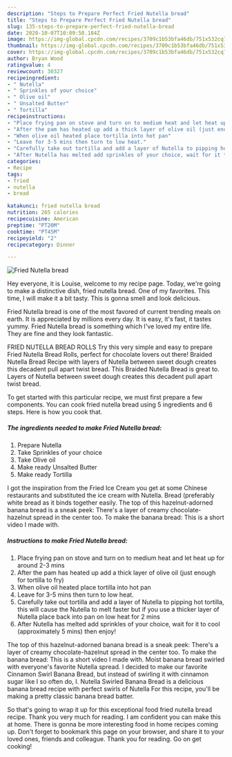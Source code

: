 ```yaml
---
description: "Steps to Prepare Perfect Fried Nutella bread"
title: "Steps to Prepare Perfect Fried Nutella bread"
slug: 135-steps-to-prepare-perfect-fried-nutella-bread
date: 2020-10-07T10:09:50.184Z
image: https://img-global.cpcdn.com/recipes/3709c1b53bfa46db/751x532cq70/fried-nutella-bread-recipe-main-photo.jpg
thumbnail: https://img-global.cpcdn.com/recipes/3709c1b53bfa46db/751x532cq70/fried-nutella-bread-recipe-main-photo.jpg
cover: https://img-global.cpcdn.com/recipes/3709c1b53bfa46db/751x532cq70/fried-nutella-bread-recipe-main-photo.jpg
author: Bryan Wood
ratingvalue: 4
reviewcount: 30327
recipeingredient:
- " Nutella"
- " Sprinkles of your choice"
- " Olive oil"
- " Unsalted Butter"
- " Tortilla"
recipeinstructions:
- "Place frying pan on stove and turn on to medium heat and let heat up for around 2-3 mins"
- "After the pam has heated up add a thick layer of olive oil (just enough for tortilla to fry)"
- "When olive oil heated place tortilla into hot pan"
- "Leave for 3-5 mins then turn to low heat."
- "Carefully take out tortilla and add a layer of Nutella to pipping hot tortilla, this will cause the Nutella to melt faster but if you use a thicker layer of Nutella place back into pan on low heat for 2 mins"
- "After Nutella has melted add sprinkles of your choice, wait for it to cool (approximately 5 mins) then enjoy!"
categories:
- Recipe
tags:
- fried
- nutella
- bread

katakunci: fried nutella bread 
nutrition: 265 calories
recipecuisine: American
preptime: "PT20M"
cooktime: "PT45M"
recipeyield: "2"
recipecategory: Dinner

---
```



![Fried Nutella bread](https://img-global.cpcdn.com/recipes/3709c1b53bfa46db/751x532cq70/fried-nutella-bread-recipe-main-photo.jpg)

Hey everyone, it is Louise, welcome to my recipe page. Today, we're going to make a distinctive dish, fried nutella bread. One of my favorites. This time, I will make it a bit tasty. This is gonna smell and look delicious.

Fried Nutella bread is one of the most favored of current trending meals on earth. It is appreciated by millions every day. It is easy, it's fast, it tastes yummy. Fried Nutella bread is something which I've loved my entire life. They are fine and they look fantastic.

FRIED NUTELLA BREAD ROLLS Try this very simple and easy to prepare Fried Nutella Bread Rolls, perfect for chocolate lovers out there! Braided Nutella Bread Recipe with layers of Nutella between sweet dough creates this decadent pull apart twist bread. This Braided Nutella Bread is great to. Layers of Nutella between sweet dough creates this decadent pull apart twist bread.


To get started with this particular recipe, we must first prepare a few components. You can cook fried nutella bread using 5 ingredients and 6 steps. Here is how you cook that.

<!--inarticleads1-->

##### The ingredients needed to make Fried Nutella bread:

1. Prepare  Nutella
1. Take  Sprinkles of your choice
1. Take  Olive oil
1. Make ready  Unsalted Butter
1. Make ready  Tortilla


I got the inspiration from the Fried Ice Cream you get at some Chinese restaurants and substituted the ice cream with Nutella. Bread (preferably white bread as it binds together easily. The top of this hazelnut-adorned banana bread is a sneak peek: There&#39;s a layer of creamy chocolate-hazelnut spread in the center too. To make the banana bread: This is a short video I made with. 

<!--inarticleads2-->

##### Instructions to make Fried Nutella bread:

1. Place frying pan on stove and turn on to medium heat and let heat up for around 2-3 mins
1. After the pam has heated up add a thick layer of olive oil (just enough for tortilla to fry)
1. When olive oil heated place tortilla into hot pan
1. Leave for 3-5 mins then turn to low heat.
1. Carefully take out tortilla and add a layer of Nutella to pipping hot tortilla, this will cause the Nutella to melt faster but if you use a thicker layer of Nutella place back into pan on low heat for 2 mins
1. After Nutella has melted add sprinkles of your choice, wait for it to cool (approximately 5 mins) then enjoy!


The top of this hazelnut-adorned banana bread is a sneak peek: There&#39;s a layer of creamy chocolate-hazelnut spread in the center too. To make the banana bread: This is a short video I made with. Moist banana bread swirled with everyone&#39;s favorite Nutella spread. I decided to make our favorite Cinnamon Swirl Banana Bread, but instead of swirling it with cinnamon sugar like I so often do, I. Nutella Swirled Banana Bread is a delicious banana bread recipe with perfect swirls of Nutella For this recipe, you&#39;ll be making a pretty classic banana bread batter. 

So that's going to wrap it up for this exceptional food fried nutella bread recipe. Thank you very much for reading. I am confident you can make this at home. There is gonna be more interesting food in home recipes coming up. Don't forget to bookmark this page on your browser, and share it to your loved ones, friends and colleague. Thank you for reading. Go on get cooking!

